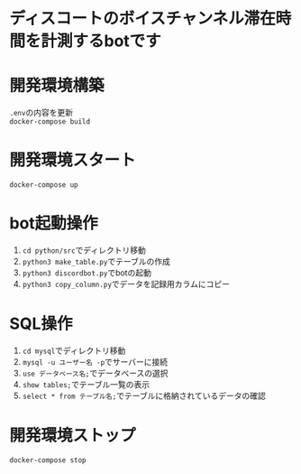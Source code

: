 # ディスコートのボイスチャンネル滞在時間を計測するbotです

# 開発環境構築
`.env`の内容を更新  
`docker-compose build`

# 開発環境スタート
`docker-compose up`

# bot起動操作
1. `cd python/src`でディレクトリ移動
1. `python3 make_table.py`でテーブルの作成
1. `python3 discordbot.py`でbotの起動
1. `python3 copy_column.py`でデータを記録用カラムにコピー

# SQL操作
1. `cd mysql`でディレクトリ移動
2. `mysql -u ユーザー名 -p`でサーバーに接続
3. `use データベース名;`でデータベースの選択
4. `show tables;`でテーブル一覧の表示
5.  `select * from テーブル名;`でテーブルに格納されているデータの確認

# 開発環境ストップ
`docker-compose stop`
